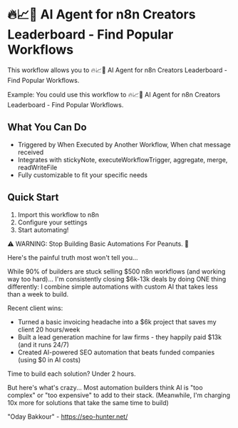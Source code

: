 # 🔥📈🤖 AI Agent for n8n Creators Leaderboard - Find Popular Workflows

This workflow allows you to 🔥📈🤖 AI Agent for n8n Creators Leaderboard - Find Popular Workflows.

Example: You could use this workflow to 🔥📈🤖 AI Agent for n8n Creators Leaderboard - Find Popular Workflows.

## What You Can Do
- Triggered by When Executed by Another Workflow, When chat message received
- Integrates with stickyNote, executeWorkflowTrigger, aggregate, merge, readWriteFile
- Fully customizable to fit your specific needs

## Quick Start
1. Import this workflow to n8n
2. Configure your settings
3. Start automating!

⚠️ WARNING: Stop Building Basic Automations For Peanuts. 🚫

Here's the painful truth most won't tell you...

While 90% of builders are stuck selling $500 n8n workflows (and working way too hard)...
I'm consistently closing $6k-13k deals by doing ONE thing differently:
I combine simple automations with custom AI that takes less than a week to build.

Recent client wins:
* Turned a basic invoicing headache into a $6k project that saves my client 20 hours/week
* Built a lead generation machine for law firms - they happily paid $13k (and it runs 24/7)
* Created AI-powered SEO automation that beats funded companies (using $0 in AI costs)

Time to build each solution? Under 2 hours.

But here's what's crazy...
Most automation builders think AI is "too complex" or "too expensive" to add to their stack.
(Meanwhile, I'm charging 10x more for solutions that take the same time to build)

"Oday Bakkour" - https://seo-hunter.net/
